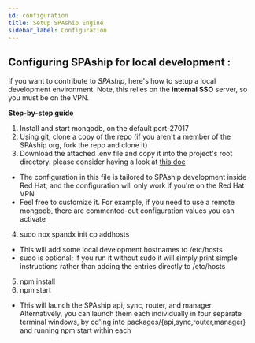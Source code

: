 ```yaml
---
id: configuration
title: Setup SPAship Engine
sidebar_label: Configuration
---
```


## Configuring SPAship for local development :

If you want to contribute to *SPAship*, here's how to setup a local development environment.  Note, this relies on the **internal SSO** server, so you must be on the VPN.

**Step-by-step guide**
1. Install and start mongodb, on the default port-27017
2. Using git, clone a copy of the repo (if you aren't a member of the SPAship org, fork the repo and clone it)
3. Download the attached .env file and copy it into the project's root directory. please consider having a look at [this doc](https://docs.engineering.redhat.com/pages/viewpage.action?spaceKey=~mclayton&title=Configuring+SPAship+for+local+development+inside+the+VPN)
- The configuration in this file is tailored to SPAship development inside Red Hat, and the configuration will only work if you're on the Red Hat VPN
- Feel free to customize it.  For example, if you need to use a remote mongodb, there are commented-out configuration values you can activate
4. sudo npx spandx init cp addhosts
- This will add some local development hostnames to /etc/hosts
- sudo is optional; if you run it without sudo it will simply print simple instructions rather than adding the entries directly to /etc/hosts
5. npm install
6. npm start
- This will launch the SPAship api, sync, router, and manager.  Alternatively, you can launch them each individually in four separate terminal windows, by cd'ing into packages/{api,sync,router,manager} and running npm start within each

